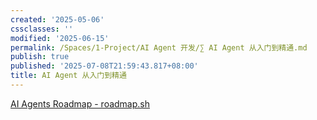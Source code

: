 ```yaml
---
created: '2025-05-06'
cssclasses: ''
modified: '2025-06-15'
permalink: /Spaces/1-Project/AI Agent 开发/∑ AI Agent 从入门到精通.md
publish: true
published: '2025-07-08T21:59:43.817+08:00'
title: AI Agent 从入门到精通
---
```

[AI Agents Roadmap - roadmap.sh](https://roadmap.sh/ai-agents)

##
